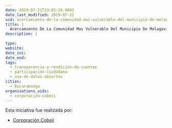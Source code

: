 ```yaml
---
date: 2019-07-21T23:02:24.000Z
date_last_modified: 2019-07-21
uid: acercamiento-de-la-comunidad-mas-vulnerable-del-municipio-de-molagavita-santander-colombia
title: |
  Acercamiento De La Comunidad Mas Vulnerable Del Municipio De Molagavita (Santander – Colombia)
description: |
  
type: 
website: 
date_ini: 
date_end: 
tags:
  - transparencia-y-rendicion-de-cuentas
  - participación-ciudadana
  - uso-de-datos-abiertos
cities: 
  - Bucaramanga
organizations_uids:
  - corporacion-cobeii
---
```


Esta iniciativa fue realizada por:

- [Corporación Cobeii](/organizaciones/corporacion-cobeii)
